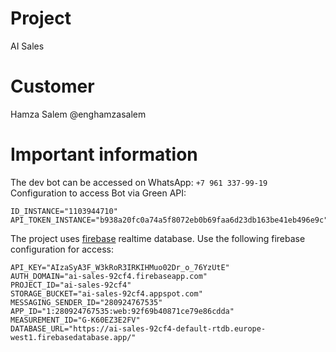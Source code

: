 # Project
AI Sales 

# Customer
Hamza Salem @enghamzasalem 

# Important information
The dev bot can be accessed on WhatsApp: `+7 961 337-99-19`\
Configuration to access Bot via Green API:
```
ID_INSTANCE="1103944710"
API_TOKEN_INSTANCE="b938a20fc0a74a5f8072eb0b69faa6d23db163be41eb496e9c"
```

The project uses [firebase](https://console.firebase.google.com/project/ai-sales-92cf4/overview) realtime database. Use the following firebase configuration for access:
```
API_KEY="AIzaSyA3F_W3kRoR3IRKIHMuo02Dr_o_76YzUtE"
AUTH_DOMAIN="ai-sales-92cf4.firebaseapp.com"
PROJECT_ID="ai-sales-92cf4"
STORAGE_BUCKET="ai-sales-92cf4.appspot.com"
MESSAGING_SENDER_ID="280924767535"
APP_ID="1:280924767535:web:92f69b40871ce79e86cdda"
MEASUREMENT_ID="G-K60EZ3E2FV"
DATABASE_URL="https://ai-sales-92cf4-default-rtdb.europe-west1.firebasedatabase.app/"
```
